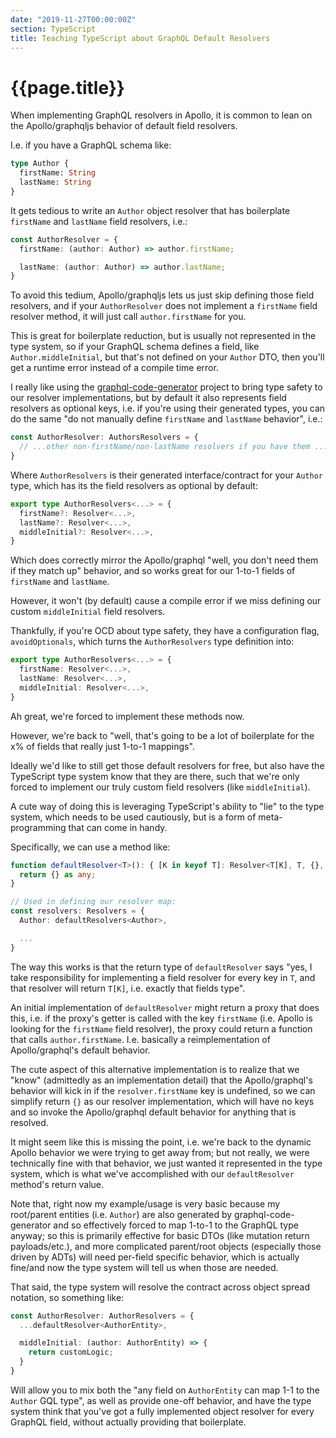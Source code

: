 ```yaml
---
date: "2019-11-27T00:00:00Z"
section: TypeScript
title: Teaching TypeScript about GraphQL Default Resolvers
---
```


{{page.title}}
==============

When implementing GraphQL resolvers in Apollo, it is common to lean on the Apollo/graphqljs behavior of default field resolvers.

I.e. if you have a GraphQL schema like:

```graphql
type Author {
  firstName: String
  lastName: String
}
```

It gets tedious to write an `Author` object resolver that has boilerplate `firstName` and `lastName` field resolvers, i.e.:

```typescript
const AuthorResolver = {
  firstName: (author: Author) => author.firstName;

  lastName: (author: Author) => author.lastName;
}
```

To avoid this tedium, Apollo/graphqljs lets us just skip defining those field resolvers, and if your `AuthorResolver` does not implement a `firstName` field resolver method, it will just call `author.firstName` for you.

This is great for boilerplate reduction, but is usually not represented in the type system, so if your GraphQL schema defines a field, like `Author.middleInitial`, but that's not defined on your `Author` DTO, then you'll get a runtime error instead of a compile time error.

I really like using the [graphql-code-generator](http://www.graphql-code-generator.com) project to bring type safety to our resolver implementations, but by default it also represents field resolvers as optional keys, i.e. if you're using their generated types, you can do the same "do not manually define `firstName` and `lastName` behavior", i.e.:

```typescript
const AuthorResolver: AuthorsResolvers = {
  // ...other non-firstName/non-lastName resolvers if you have them ...
}
```

Where `AuthorResolvers` is their generated interface/contract for your `Author` type, which has its the field resolvers as optional by default:

```typescript
export type AuthorResolvers<...> = {
  firstName?: Resolver<...>,
  lastName?: Resolver<...>,
  middleInitial?: Resolver<...>,
}
```

Which does correctly mirror the Apollo/graphql "well, you don't need them if they match up" behavior, and so works great for our 1-to-1 fields of `firstName` and `lastName`.

However, it won't (by default) cause a compile error if we miss defining our custom `middleInitial` field resolvers.

Thankfully, if you're OCD about type safety, they have a configuration flag, `avoidOptionals`, which turns the `AuthorResolvers` type definition into:

```typescript
export type AuthorResolvers<...> = {
  firstName: Resolver<...>,
  lastName: Resolver<...>,
  middleInitial: Resolver<...>,
}
```

Ah great, we're forced to implement these methods now.

However, we're back to "well, that's going to be a lot of boilerplate for the x% of fields that really just 1-to-1 mappings".

Ideally we'd like to still get those default resolvers for free, but also have the TypeScript type system know that they are there, such that we're only forced to implement our truly custom field resolvers (like `middleInitial`).

A cute way of doing this is leveraging TypeScript's ability to "lie" to the type system, which needs to be used cautiously, but is a form of meta-programming that can come in handy.

Specifically, we can use a method like:

```typescript
function defaultResolver<T>(): { [K in keyof T]: Resolver<T[K], T, {}, {}> } {
  return {} as any;
}

// Used in defining our resolver map:
const resolvers: Resolvers = {
  Author: defaultResolvers<Author>,

  ...
}
```

The way this works is that the return type of `defaultResolver` says "yes, I take responsibility for implementing a field resolver for every key in `T`, and that resolver will return `T[K]`, i.e. exactly that fields type".

An initial implementation of `defaultResolver` might return a proxy that does this, i.e. if the proxy's getter is called with the key `firstName` (i.e. Apollo is looking for the `firstName` field resolver), the proxy could return a function that calls `author.firstName`. I.e. basically a reimplementation of Apollo/graphql's default behavior.

The cute aspect of this alternative implementation is to realize that we "know" (admittedly as an implementation detail) that the Apollo/graphql's behavior will kick in if the `resolver.firstName` key is undefined, so we can simplify return `{}` as our resolver implementation, which will have no keys and so invoke the Apollo/graphql default behavior for anything that is resolved.

It might seem like this is missing the point, i.e. we're back to the dynamic Apollo behavior we were trying to get away from; but not really, we were technically fine with that behavior, we just wanted it represented in the type system, which is what we've accomplished with our `defaultResolver` method's return value.

Note that, right now my example/usage is very basic because my root/parent entities (i.e. `Author`) are also generated by graphql-code-generator and so effectively forced to map 1-to-1 to the GraphQL type anyway; so this is primarily effective for basic DTOs (like mutation return payloads/etc.), and more complicated parent/root objects (especially those driven by ADTs) will need per-field specific behavior, which is actually fine/and now the type system will tell us when those are needed.

That said, the type system will resolve the contract across object spread notation, so something like:

```typescript
const AuthorResolver: AuthorResolvers = {
  ...defaultResolver<AuthorEntity>,

  middleInitial: (author: AuthorEntity) => {
    return customLogic;
  }
}
```

Will allow you to mix both the "any field on `AuthorEntity` can map 1-1 to the `Author` GQL type", as well as provide one-off behavior, and have the type system think that you've got a fully implemented object resolver for every GraphQL field, without actually providing that boilerplate.






